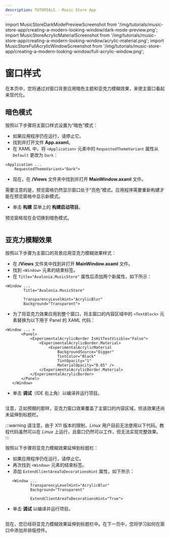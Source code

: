 ```yaml
---
description: TUTORIALS - Music Store App
---
```


import MusicStoreDarkModePreviewScreenshot from '/img/tutorials/music-store-app/creating-a-modern-looking-window/dark-mode-preview.png';
import MusicStoreAcrylicMaterialScreenshot from '/img/tutorials/music-store-app/creating-a-modern-looking-window/acrylic-material.png';
import MusicStoreFullAcrylicWindowScreenshot from '/img/tutorials/music-store-app/creating-a-modern-looking-window/full-acrylic-window.png';

# 窗口样式

在本页中，您将通过对窗口背景应用暗色主题和亚克力模糊效果，来使主窗口看起来现代化。

## 暗色模式

按照以下步骤将主窗口样式设置为“暗色”模式：

- 如果应用程序仍在运行，请停止它。
- 找到并打开文件 **App.axaml**。
- 在 XAML 中，将 `<Application>` 元素中的 `RequestedThemeVariant` 属性从 `Default` 更改为 `Dark`：

```markup
<Application ...
    RequestedThemeVariant="Dark">
```

- 现在，在 **/Views** 文件夹中找到并打开 **MainWindow.axaml** 文件。

需要注意的是，预览窗格仍然显示窗口处于“亮色”模式。应用程序需要重新构建才能在预览窗格中显示新模式。

- 单击 **构建** 菜单上的 **构建启动项目**。

预览窗格现在会切换到暗色模式。

<p><img className="image-medium-zoom" src={MusicStoreDarkModePreviewScreenshot} alt="" /></p>

## 亚克力模糊效果

按照以下步骤为主窗口的背景应用亚克力模糊效果样式：

- 在 **/Views** 文件夹中找到并打开 **MainWindow.axaml** 文件。
- 找到 `<Window>` 元素的结束标签。
- 在 `Title="Avalonia.MusicStore"` 属性后添加两个新属性，如下所示：

```markup
<Window ...
        Title="Avalonia.MusicStore"

        TransparencyLevelHint="AcrylicBlur"
        Background="Transparent">
```

- 为了将亚克力效果应用到整个窗口，将主窗口的内容区域中的 `<TextBlock>` 元素替换为以下用于 Panel 的 XAML 代码：

```markup
<Window ... >
       <Panel>
           <ExperimentalAcrylicBorder IsHitTestVisible="False">
               <ExperimentalAcrylicBorder.Material>
                   <ExperimentalAcrylicMaterial
                       BackgroundSource="Digger"
                       TintColor="Black"
                       TintOpacity="1"
                       MaterialOpacity="0.65" />
               </ExperimentalAcrylicBorder.Material>
           </ExperimentalAcrylicBorder>
       </Panel>
   </Window>
```

- 单击 **调试**（IDE 右上角）以编译并运行项目。

<p><img className="image-medium-zoom" src={MusicStoreAcrylicMaterialScreenshot} alt="" /></p>

注意，正如预期的那样，亚克力窗口效果覆盖了主窗口的内容区域，但该效果还尚未延伸到标题栏。

:::warning
请注意，由于 X11 版本的限制，_Linux_ 用户目前无法使用以下代码。教程代码虽然可以在 _Linux_ 上运行，且窗口仍然可以工作，但无法实现完整效果。
:::

按照以下步骤将亚克力模糊效果延伸到标题栏：

- 如果应用程序仍在运行，请停止它。
- 再次找到 `<Window>` 元素的结束标签。
- 添加 `ExtendClientAreaToDecorationsHint` 属性，如下所示：

```markup
   <Window ...
           TransparencyLevelHint="AcrylicBlur"
           Background="Transparent"

           ExtendClientAreaToDecorationsHint="True">
```

- 单击 **调试** 以编译并运行项目。

<p><img className="image-medium-zoom" src={MusicStoreFullAcrylicWindowScreenshot} alt="" /></p>

现在，您已经将亚克力模糊效果延伸到标题栏中。在下一页中，您将学习如何在窗口中添加并排版控件。
